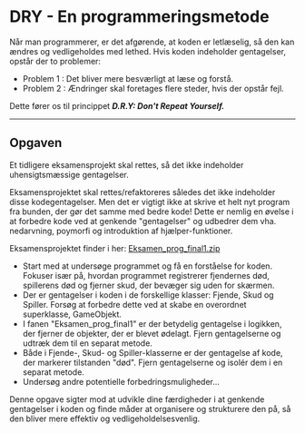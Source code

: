 # DRY - En programmeringsmetode

Når man programmerer, er det afgørende, at koden er letlæselig, så den kan ændres og vedligeholdes med lethed. Hvis koden indeholder gentagelser, opstår der to problemer:

- Problem 1 : Det bliver mere besværligt at læse og forstå.
- Problem 2 : Ændringer skal foretages flere steder, hvis der opstår fejl.

Dette fører os til princippet ***D.R.Y: Don't Repeat Yourself.***

-----------------------------

## Opgaven 

Et  tidligere eksamensprojekt skal rettes, så det ikke indeholder uhensigtsmæssige gentagelser.

Eksamensprojektet skal rettes/refaktoreres således det ikke indeholder disse kodegentagelser. Men det er vigtigt ikke at skrive et helt nyt program fra bunden, der gør det samme med bedre kode! Dette er nemlig en øvelse i at forbedre kode ved at genkende "gentagelser" og udbedrer dem vha. nedarvning, poymorfi og introduktion af hjælper-funktioner.

Eksamensprojektet finder i her: [Eksamen_prog_final1.zip](Eksamen_prog_final1.zip)

- Start med at undersøge programmet og få en forståelse for koden. Fokuser især på, hvordan programmet registrerer fjendernes død, spillerens død og fjerner skud, der bevæger sig uden for skærmen.
- Der er gentagelser i koden i de forskellige klasser: Fjende, Skud og Spiller. Forsøg at forbedre dette ved at skabe en overordnet superklasse, GameObjekt.
- I fanen "Eksamen_prog_final1" er der betydelig gentagelse i logikken, der fjerner de objekter, der er blevet ødelagt. Fjern gentagelserne og udtræk dem til en separat metode.
- Både i Fjende-, Skud- og Spiller-klasserne er der gentagelse af kode, der markerer tilstanden "død". Fjern gentagelserne og isolér dem i en separat metode.
- Undersøg andre potentielle forbedringsmuligheder...

Denne opgave sigter mod at udvikle dine færdigheder i at genkende gentagelser i koden og finde måder at organisere og strukturere den på, så den bliver mere effektiv og vedligeholdelsesvenlig.

